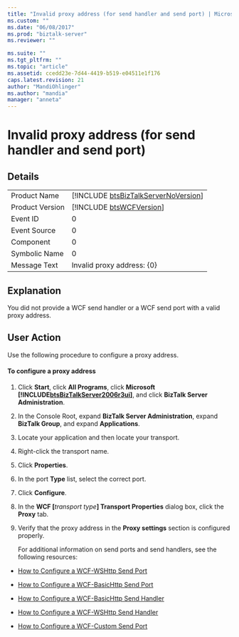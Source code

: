 ```yaml
---
title: "Invalid proxy address (for send handler and send port) | Microsoft Docs"
ms.custom: ""
ms.date: "06/08/2017"
ms.prod: "biztalk-server"
ms.reviewer: ""

ms.suite: ""
ms.tgt_pltfrm: ""
ms.topic: "article"
ms.assetid: ccedd23e-7d44-4419-b519-e04511e1f176
caps.latest.revision: 21
author: "MandiOhlinger"
ms.author: "mandia"
manager: "anneta"
---
```

# Invalid proxy address (for send handler and send port)
## Details  

|                 |                                                                                     |
|-----------------|-------------------------------------------------------------------------------------|
|  Product Name   | [!INCLUDE [btsBizTalkServerNoVersion](../includes/btsbiztalkservernoversion-md.md)] |
| Product Version |             [!INCLUDE [btsWCFVersion](../includes/btswcfversion-md.md)]             |
|    Event ID     |                                          0                                          |
|  Event Source   |                                          0                                          |
|    Component    |                                          0                                          |
|  Symbolic Name  |                                          0                                          |
|  Message Text   |                             Invalid proxy address: {0}                              |

## Explanation  
 You did not provide a WCF send handler or a WCF send port with a valid proxy address.  

## User Action  
 Use the following procedure to configure a proxy address.  

#### To configure a proxy address  

1. Click <strong>Start</strong>, click <strong>All Programs</strong>, click <strong>Microsoft <!-- BEGIN ERROR INCLUDE: Unable to resolve [!INCLUDE[btsBizTalkServer2006r3ui](../includes/btsbiztalkserver2006r3ui-md.md)]: Path(D:/a/1/s/target_repo/biztalk/core/invalid-proxy-address-for-send-handler-and-send-port.md) contains invalid char.
   Parameter name: path -->[!INCLUDE[btsBizTalkServer2006r3ui](../includes/btsbiztalkserver2006r3ui-md.md)]<!--END ERROR INCLUDE --></strong>, and click <strong>BizTalk Server Administration</strong>.  

2. In the Console Root, expand  **BizTalk Server Administration**, expand **BizTalk Group**, and expand  **Applications**.  

3. Locate your application and then locate your transport.  

4. Right-click the transport name.  

5. Click **Properties**.  

6. In the port **Type** list, select the correct port.  

7. Click **Configure**.  

8. In the <strong>WCF [</strong><em>transport type</em><strong>] Transport Properties</strong> dialog box, click the <strong>Proxy</strong> tab.  

9. Verify that the proxy address in the **Proxy settings** section is configured properly.  

   For additional information on send ports and send handlers, see the following resources:  

-   [How to Configure a WCF-WSHttp Send Port](../core/how-to-configure-a-wcf-wshttp-send-port.md)  

-   [How to Configure a WCF-BasicHttp Send Port](http://msdn.microsoft.com/library/acdb50fa-57fe-4657-9561-b6b2f4919c7f)  

-   [How to Configure a WCF-BasicHttp Send Handler](http://msdn.microsoft.com/library/18dcc616-4732-42f8-bd64-e55a5ebbaa49)  

-   [How to Configure a WCF-WSHttp Send Handler](../core/how-to-configure-a-wcf-wshttp-send-handler.md)  

-   [How to Configure a WCF-Custom Send Port](../core/how-to-configure-a-wcf-custom-send-port.md)